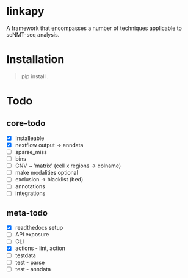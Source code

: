 # linkapy
A framework that encompasses a number of techniques applicable to scNMT-seq analysis.

# Installation

  > pip install .  


# Todo

## core-todo
 - [x] Installeable
 - [x] nextflow output -> anndata
 - [ ] sparse_miss
 - [ ] bins
 - [ ] CNV ~ 'matrix' (cell x regions -> colname)
 - [ ] make modalities optional
 - [ ] exclusion -> blacklist (bed)
 - [ ] annotations
 - [ ] integrations

## meta-todo
 - [x] readthedocs setup
 - [ ] API exposure
 - [ ] CLI
 - [x] actions - lint, action
 - [ ] testdata
 - [ ] test - parse
 - [ ] test - anndata